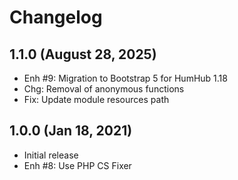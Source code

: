 Changelog
=========

1.1.0 (August 28, 2025)
-----------------------
- Enh #9: Migration to Bootstrap 5 for HumHub 1.18
- Chg: Removal of anonymous functions
- Fix: Update module resources path

1.0.0 (Jan 18, 2021)
--------------------
- Initial release
- Enh #8: Use PHP CS Fixer
